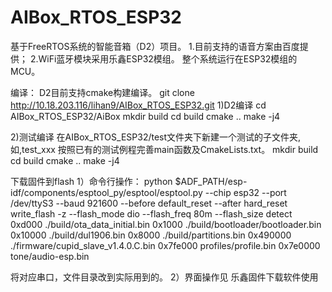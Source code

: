 # AIBox_RTOS_ESP32

基于FreeRTOS系统的智能音箱（D2）项目。
1.目前支持的语音方案由百度提供；
2.WiFi蓝牙模块采用乐鑫ESP32模组。
整个系统运行在ESP32模组的MCU。

编译：
D2目前支持cmake构建编译。
git clone http://10.18.203.116/lihan9/AIBox_RTOS_ESP32.git
1)D2编译
cd AIBox_RTOS_ESP32/AiBox
mkdir build
cd build
cmake ..
make -j4

2)测试编译
在AIBox_RTOS_ESP32/test文件夹下新建一个测试的子文件夹,如,test_xxx
按照已有的测试例程完善main函数及CmakeLists.txt。
mkdir build
cd build
cmake ..
make -j4

下载固件到flash
1）命令行操作：
 python $ADF_PATH/esp-idf/components/esptool_py/esptool/esptool.py --chip esp32 --port /dev/ttyS3 --baud 921600 --before default_reset --after hard_reset write_flash -z --flash_mode dio --flash_freq 80m --flash_size detect 0xd000 ./build/ota_data_initial.bin 0x1000 ./build/bootloader/bootloader.bin 0x10000 ./build/dul1906.bin 0x8000 ./build/partitions.bin 0x490000 ./firmware/cupid_slave_v1.4.0.C.bin 0x7fe000 profiles/profile.bin 0x7e0000 tone/audio-esp.bin
 
 将对应串口，文件目录改到实际用到的。
2）界面操作见 乐鑫固件下载软件使用